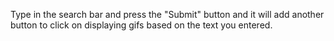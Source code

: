 Type in the search bar and press the "Submit" button and it will add another button to click on displaying gifs based on the text you entered.